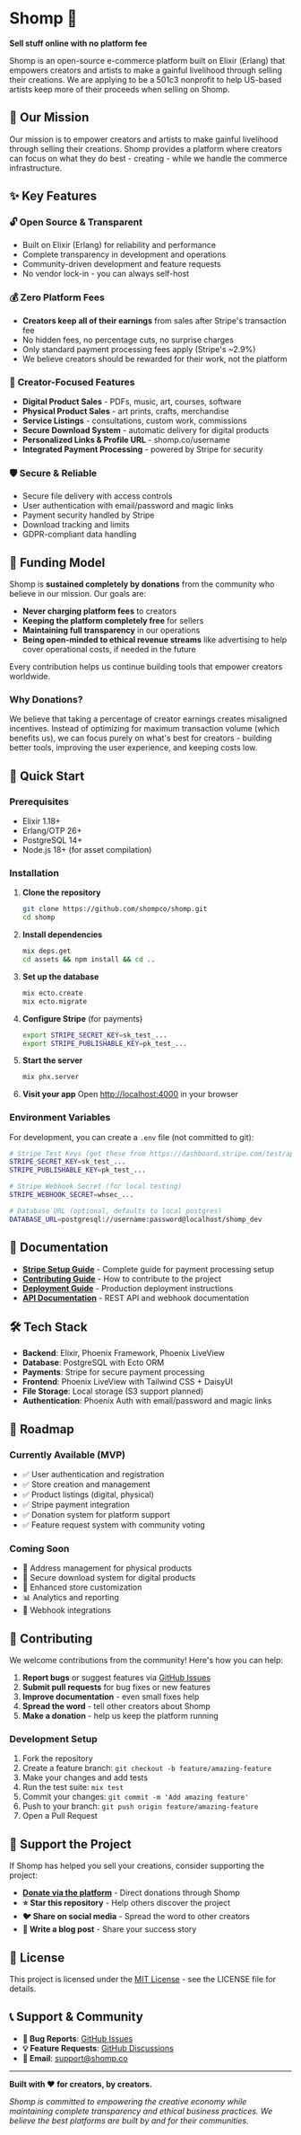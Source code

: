 # Shomp 🛒

**Sell stuff online with no platform fee**

Shomp is an open-source e-commerce platform built on Elixir (Erlang) that empowers creators and artists to make a gainful livelihood through selling their creations.
We are applying to be a 501c3 nonprofit to help US-based artists keep more of their proceeds when selling on Shomp.

## 🎯 Our Mission

Our mission is to empower creators and artists to make gainful livelihood through selling their creations. Shomp provides a platform where creators can focus on what they do best - creating - while we handle the commerce infrastructure.

## ✨ Key Features

### 🔓 **Open Source & Transparent**
- Built on Elixir (Erlang) for reliability and performance
- Complete transparency in development and operations
- Community-driven development and feature requests
- No vendor lock-in - you can always self-host

### 💰 **Zero Platform Fees**
- **Creators keep all of their earnings** from sales after Stripe's transaction fee
- No hidden fees, no percentage cuts, no surprise charges
- Only standard payment processing fees apply (Stripe's ~2.9%)
- We believe creators should be rewarded for their work, not the platform

### 🎨 **Creator-Focused Features**
- **Digital Product Sales** - PDFs, music, art, courses, software
- **Physical Product Sales** - art prints, crafts, merchandise
- **Service Listings** - consultations, custom work, commissions
- **Secure Download System** - automatic delivery for digital products
- **Personalized Links & Profile URL** - shomp.co/username
- **Integrated Payment Processing** - powered by Stripe for security

### 🛡️ **Secure & Reliable**
- Secure file delivery with access controls
- User authentication with email/password and magic links
- Payment security handled by Stripe
- Download tracking and limits
- GDPR-compliant data handling

## 💝 Funding Model

Shomp is **sustained completely by donations** from the community who believe in our mission. Our goals are:

- **Never charging platform fees** to creators
- **Keeping the platform completely free** for sellers
- **Maintaining full transparency** in our operations
- **Being open-minded to ethical revenue streams** like advertising to help cover operational costs, if needed in the future

Every contribution helps us continue building tools that empower creators worldwide.

### Why Donations?

We believe that taking a percentage of creator earnings creates misaligned incentives. Instead of optimizing for maximum transaction volume (which benefits us), we can focus purely on what's best for creators - building better tools, improving the user experience, and keeping costs low.

## 🚀 Quick Start

### Prerequisites
- Elixir 1.18+ 
- Erlang/OTP 26+
- PostgreSQL 14+
- Node.js 18+ (for asset compilation)

### Installation

1. **Clone the repository**
   ```bash
   git clone https://github.com/shompco/shomp.git
   cd shomp
   ```

2. **Install dependencies**
   ```bash
   mix deps.get
   cd assets && npm install && cd ..
   ```

3. **Set up the database**
   ```bash
   mix ecto.create
   mix ecto.migrate
   ```

4. **Configure Stripe** (for payments)
   ```bash
   export STRIPE_SECRET_KEY=sk_test_...
   export STRIPE_PUBLISHABLE_KEY=pk_test_...
   ```

5. **Start the server**
   ```bash
   mix phx.server
   ```

6. **Visit your app**
   Open [http://localhost:4000](http://localhost:4000) in your browser

### Environment Variables

For development, you can create a `.env` file (not committed to git):

```bash
# Stripe Test Keys (get these from https://dashboard.stripe.com/test/apikeys)
STRIPE_SECRET_KEY=sk_test_...
STRIPE_PUBLISHABLE_KEY=pk_test_...

# Stripe Webhook Secret (for local testing)
STRIPE_WEBHOOK_SECRET=whsec_...

# Database URL (optional, defaults to local postgres)
DATABASE_URL=postgresql://username:password@localhost/shomp_dev
```

## 📖 Documentation

- **[Stripe Setup Guide](STRIPE_SETUP.md)** - Complete guide for payment processing setup
- **[Contributing Guide](CONTRIBUTING.md)** - How to contribute to the project
- **[Deployment Guide](DEPLOYMENT.md)** - Production deployment instructions
- **[API Documentation](API.md)** - REST API and webhook documentation

## 🛠️ Tech Stack

- **Backend**: Elixir, Phoenix Framework, Phoenix LiveView
- **Database**: PostgreSQL with Ecto ORM
- **Payments**: Stripe for secure payment processing
- **Frontend**: Phoenix LiveView with Tailwind CSS + DaisyUI
- **File Storage**: Local storage (S3 support planned)
- **Authentication**: Phoenix Auth with email/password and magic links

## 🌟 Roadmap

### Currently Available (MVP)
- ✅ User authentication and registration
- ✅ Store creation and management
- ✅ Product listings (digital, physical)
- ✅ Stripe payment integration
- ✅ Donation system for platform support
- ✅ Feature request system with community voting

### Coming Soon
- 📧 Address management for physical products
- 🎯 Secure download system for digital products
- 🎨 Enhanced store customization
- 📊 Analytics and reporting
- 🔗 Webhook integrations


## 🤝 Contributing

We welcome contributions from the community! Here's how you can help:

1. **Report bugs** or suggest features via [GitHub Issues](https://github.com/shompco/shomp/issues)
2. **Submit pull requests** for bug fixes or new features
3. **Improve documentation** - even small fixes help
4. **Spread the word** - tell other creators about Shomp
5. **Make a donation** - help us keep the platform running

### Development Setup

1. Fork the repository
2. Create a feature branch: `git checkout -b feature/amazing-feature`
3. Make your changes and add tests
4. Run the test suite: `mix test`
5. Commit your changes: `git commit -m 'Add amazing feature'`
6. Push to your branch: `git push origin feature/amazing-feature`
7. Open a Pull Request

## 💖 Support the Project

If Shomp has helped you sell your creations, consider supporting the project:

- **[Donate via the platform](http://localhost:4000/about)** - Direct donations through Shomp
- **⭐ Star this repository** - Help others discover the project
- **🐦 Share on social media** - Spread the word to other creators
- **📝 Write a blog post** - Share your success story

## 📜 License

This project is licensed under the [MIT License](LICENSE) - see the LICENSE file for details.

## 📞 Support & Community

- **🐛 Bug Reports**: [GitHub Issues](https://github.com/shompco/shomp/issues)
- **💡 Feature Requests**: [GitHub Discussions](https://github.com/shompco/shomp/discussions)
- **📧 Email**: support@shomp.co

---

**Built with ❤️ for creators, by creators.**

*Shomp is committed to empowering the creative economy while maintaining complete transparency and ethical business practices. We believe the best platforms are built by and for their communities.*